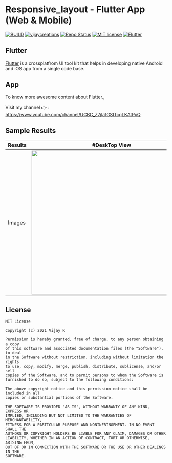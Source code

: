 # Responsive_layout - Flutter App (Web & Mobile)

[![BUILD](https://img.shields.io/badge/Build-Passing-<COLOR>.svg)](https://github.com/vijayinyoutube/responsive_layout)
[![vijaycreations](https://img.shields.io/badge/Follow_me-vijaycreations-orange.svg?&logo=youtube&logoColor=orange)](https://www.youtube.com/channel/UCBC_Z7jla1GSITcqLKAtPxQ)
[![Repo Status](https://img.shields.io/badge/RepoStatus-Active-blueviolet.svg)](https://github.com/vijayinyoutube/responsive_layout)
[![MIT license](https://img.shields.io/badge/License-MIT-red.svg)](https://github.com/vijayinyoutube/responsive_layout)
[![Flutter](https://img.shields.io/badge/_Flutter_-App-grey.svg?&logo=Flutter&logoColor=white&labelColor=blue)](https://github.com/vijayinyoutube/responsive_layout)




## Flutter
[Flutter](https://flutter.dev/) is a crossplatfrom UI tool kit that helps in developing native Android and iOS app from a single code base.



## App


To know more awesome content about Flutter., 

Visit my channel 👉 : https://www.youtube.com/channel/UCBC_Z7jla1GSITcqLKAtPxQ



## Sample Results

Results | #DeskTop View | #MobileView | #MobileView |
--- | --- | --- | --- |
Images | <img src="https://user-images.githubusercontent.com/58719230/114231076-92fb8280-9997-11eb-8453-279e4e778249.png" width="500" height="450"> | <img src="https://user-images.githubusercontent.com/58719230/114231082-955ddc80-9997-11eb-887f-a18b40f13830.png" width="500" height="450"> | <img src="https://user-images.githubusercontent.com/58719230/114231088-968f0980-9997-11eb-9b56-dad05e4c4ed0.png" width="500" height="450"> |


## License

```
MIT License

Copyright (c) 2021 Vijay R

Permission is hereby granted, free of charge, to any person obtaining a copy
of this software and associated documentation files (the "Software"), to deal
in the Software without restriction, including without limitation the rights
to use, copy, modify, merge, publish, distribute, sublicense, and/or sell
copies of the Software, and to permit persons to whom the Software is
furnished to do so, subject to the following conditions:

The above copyright notice and this permission notice shall be included in all
copies or substantial portions of the Software.

THE SOFTWARE IS PROVIDED "AS IS", WITHOUT WARRANTY OF ANY KIND, EXPRESS OR
IMPLIED, INCLUDING BUT NOT LIMITED TO THE WARRANTIES OF MERCHANTABILITY,
FITNESS FOR A PARTICULAR PURPOSE AND NONINFRINGEMENT. IN NO EVENT SHALL THE
AUTHORS OR COPYRIGHT HOLDERS BE LIABLE FOR ANY CLAIM, DAMAGES OR OTHER
LIABILITY, WHETHER IN AN ACTION OF CONTRACT, TORT OR OTHERWISE, ARISING FROM,
OUT OF OR IN CONNECTION WITH THE SOFTWARE OR THE USE OR OTHER DEALINGS IN THE
SOFTWARE.
```
